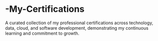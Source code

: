 # -My-Certifications
A curated collection of my professional certifications across technology, data, cloud, and software development, demonstrating my continuous learning and commitment to growth.
